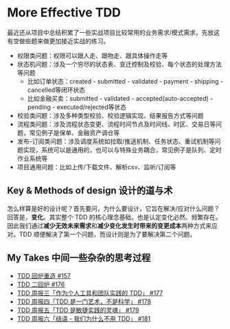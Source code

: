 # More Effective TDD

最近还从项目中总结积累了一些实战项目比较常用的业务需求/模式需求，先放这有空做些题来做更加接近实战的练习。

* 权限类问题：权限可以跟人走、跟物走、跟具体操作走等
* 状态机问题：涉及一个穷尽的状态表、变迁控制及校验、每个状态的处理方法等问题
  * 比如订单状态：created - submitted - validated - payment - shipping - cancelled等闭环状态
  * 比如金融买卖：submitted - validated - accepted(auto-accepted) - pending - executed/rejected等状态
* 校验类问题：涉及多种类型校验、校验逻辑实现、结果报告方式等问题
* 流程类问题：涉及流程状态变更、流程时间节点及时间线、时区、交易日等问题，常见例子是保单、金融资产调仓等
* 发布-订阅类问题：涉及调度系统如拉取/推送机制、任务状态、重试机制等问题实现，系统可以是通用的，也可以与特殊业务耦合，常见例子是队列、定时作业系统等
* 项目通用问题：比如上传/下载文件、解析csv、监听/订阅等

## Key & Methods of design 设计的道与术

怎么样算是好的设计呢？首先要问，为什么要设计，它旨在解决/应对什么问题？回答是，**变化**。其实整个 TDD 的核心理念基础，也是认定变化必然、频繁存在。因此我们通过**减少无效未来需求**和**减少变化发生时带来的变更成本**两种方式来应对。TDD 顺便解决了第一个问题，而设计则是为了要解决第二个问题。

## My Takes 中间一些杂杂的思考过程

- [TDD 回炉重造 #157](https://github.com/linesh-simplicity/linesh-simplicity.github.io/issues/157)
- [TDD 二回炉 #176](https://github.com/linesh-simplicity/linesh-simplicity.github.io/issues/176)
- [TDD 周报三「作为个人工具和团队实践的 TDD」 #177](https://github.com/linesh-simplicity/linesh-simplicity.github.io/issues/177)
- [TDD 周报四「TDD 是一门艺术，不是科学」 #178](https://github.com/linesh-simplicity/linesh-simplicity.github.io/issues/178)
- [TDD 周报五「TDD 是敏捷实践的灵魂」 #179](https://github.com/linesh-simplicity/linesh-simplicity.github.io/issues/179)
- [TDD 周报六「结语 - 我们为什么不用 TDD」 #181](https://github.com/linesh-simplicity/linesh-simplicity.github.io/issues/181)
